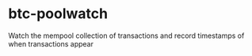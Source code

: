 btc-poolwatch
=============

Watch the mempool collection of transactions and record timestamps of when transactions appear
